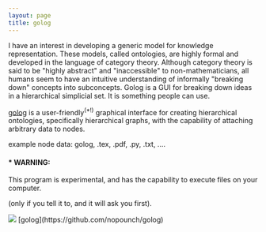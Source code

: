 ```yaml
---
layout: page
title: golog
---
```

I have an interest in developing a generic model for knowledge representation. These models, called ontologies, are highly formal and developed in the language of category theory. Although category theory is said to be "highly abstract" and "inaccessible" to non-mathematicians, all humans seem to have an intuitive understanding of informally "breaking down" concepts into subconcepts. Golog is a GUI for breaking down ideas in a hierarchical simplicial set. It is something people can use.

[golog](https://github.com/nopounch/golog) is a user-friendly<sup>(*!)</sup> graphical interface for creating hierarchical ontologies, specifically hierarchical graphs, with the capability of attaching arbitrary data to nodes. 

example node data: golog, .tex, .pdf, .py, .txt, .... 

#### \* WARNING:
This program is experimental, and has the capability to execute  files on your computer.

(only if you tell it to, and it will ask you first).

<img src="..\assets\images\mind_golog.ico">  
[golog](https://github.com/nopounch/golog)
